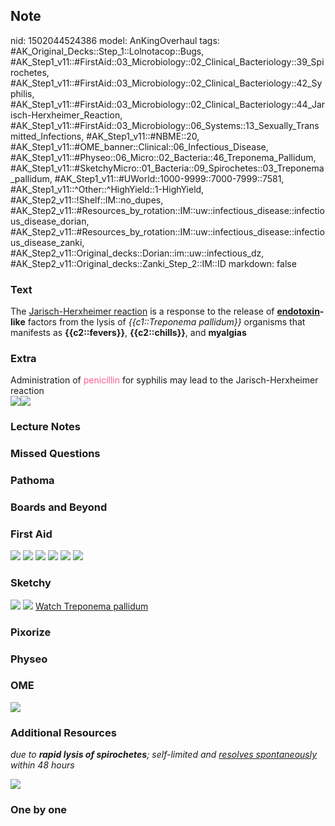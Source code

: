 ## Note
nid: 1502044524386
model: AnKingOverhaul
tags: #AK_Original_Decks::Step_1::Lolnotacop::Bugs, #AK_Step1_v11::#FirstAid::03_Microbiology::02_Clinical_Bacteriology::39_Spirochetes, #AK_Step1_v11::#FirstAid::03_Microbiology::02_Clinical_Bacteriology::42_Syphilis, #AK_Step1_v11::#FirstAid::03_Microbiology::02_Clinical_Bacteriology::44_Jarisch-Herxheimer_Reaction, #AK_Step1_v11::#FirstAid::03_Microbiology::06_Systems::13_Sexually_Transmitted_Infections, #AK_Step1_v11::#NBME::20, #AK_Step1_v11::#OME_banner::Clinical::06_Infectious_Disease, #AK_Step1_v11::#Physeo::06_Micro::02_Bacteria::46_Treponema_Pallidum, #AK_Step1_v11::#SketchyMicro::01_Bacteria::09_Spirochetes::03_Treponema_pallidum, #AK_Step1_v11::#UWorld::1000-9999::7000-7999::7581, #AK_Step1_v11::^Other::^HighYield::1-HighYield, #AK_Step2_v11::!Shelf::IM::no_dupes, #AK_Step2_v11::#Resources_by_rotation::IM::uw::infectious_disease::infectious_disease_dorian, #AK_Step2_v11::#Resources_by_rotation::IM::uw::infectious_disease::infectious_disease_zanki, #AK_Step2_v11::Original_decks::Dorian::im::uw::infectious_dz, #AK_Step2_v11::Original_decks::Zanki_Step_2::IM::ID
markdown: false

### Text
The <u>Jarisch-Herxheimer reaction</u> is a response to the release
of <b><u>endotoxin</u>-like</b> factors from the lysis of
<i>{{c1::Treponema pallidum}}</i> organisms that manifests as
<b>{{c2::fevers}}</b>, <b>{{c2::chills}}</b>, and <b>myalgias</b>

### Extra
<div>
  Administration of <font color="#FC5A8D">penicillin</font> for
  syphilis may lead to the Jarisch-Herxheimer reaction
</div><img src="paste-11098195493218.jpg"><img src=
"paste-11128260264295.jpg">

### Lecture Notes


### Missed Questions


### Pathoma


### Boards and Beyond


### First Aid
<img src="tmpi_40mums.png"> <img src="tmp4sgiw4bt.png"> <img src=
"tmp5b1fxlhw.png"> <img src="tmpdvet9gqi.png"> <img src=
"tmpcc2a0x7a.png"> <img src="tmpwr48tvr9.png">

### Sketchy
<img src="paste-182613419491331.jpg"> <img src=
"paste-d4ad534f81e51c397e58f227222d7e7a93486d70.png"> <a href=
"https://dashboard.sketchy.com/study/medical/courses/medical-microbiology/units/medical-microbiology-bacteria/videos/medical-microbiology-bacteria-spirochetes-treponema-pallidum?utm_source=anki&utm_medium=partnership&utm_campaign=february_update&utm_content=medical">
Watch Treponema pallidum</a>

### Pixorize


### Physeo


### OME
<div class="ome-widget">
  <a href=
  "https://onlinemeded.org/spa/infectious-disease?ref=anki"><img src="_OME_AnkiFlashcards_Topic_5.png"></a>
</div>

### Additional Resources
<i>due to <b>rapid lysis of spirochetes</b>; self-limited and
<u>resolves spontaneously</u> within 48 hours</i>
<div>
  <div>
    <i><img src="jh.png" class="resizer"></i>
  </div>
</div>

### One by one

